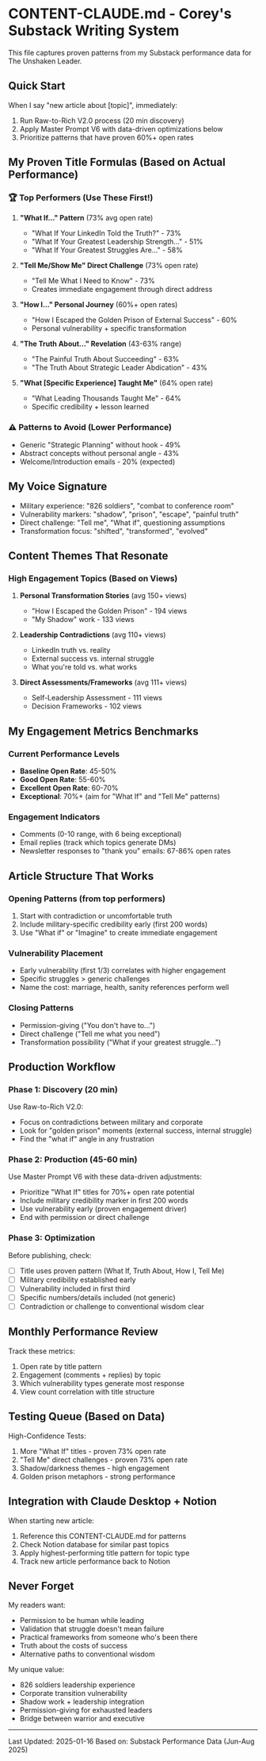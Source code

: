 # CONTENT-CLAUDE.md - Corey's Substack Writing System

This file captures proven patterns from my Substack performance data for The Unshaken Leader.

## Quick Start
When I say "new article about [topic]", immediately:
1. Run Raw-to-Rich V2.0 process (20 min discovery)
2. Apply Master Prompt V6 with data-driven optimizations below
3. Prioritize patterns that have proven 60%+ open rates

## My Proven Title Formulas (Based on Actual Performance)

### 🏆 Top Performers (Use These First!)
1. **"What If..." Pattern** (73% avg open rate)
   - "What If Your LinkedIn Told the Truth?" - 73%
   - "What If Your Greatest Leadership Strength..." - 51%
   - "What If Your Greatest Struggles Are..." - 58%

2. **"Tell Me/Show Me" Direct Challenge** (73% open rate)
   - "Tell Me What I Need to Know" - 73%
   - Creates immediate engagement through direct address

3. **"How I..." Personal Journey** (60%+ open rates)
   - "How I Escaped the Golden Prison of External Success" - 60%
   - Personal vulnerability + specific transformation

4. **"The Truth About..." Revelation** (43-63% range)
   - "The Painful Truth About Succeeding" - 63%
   - "The Truth About Strategic Leader Abdication" - 43%

5. **"What [Specific Experience] Taught Me"** (64% open rate)
   - "What Leading Thousands Taught Me" - 64%
   - Specific credibility + lesson learned

### ⚠️ Patterns to Avoid (Lower Performance)
- Generic "Strategic Planning" without hook - 49%
- Abstract concepts without personal angle - 43%
- Welcome/Introduction emails - 20% (expected)

## My Voice Signature
- Military experience: "826 soldiers", "combat to conference room"
- Vulnerability markers: "shadow", "prison", "escape", "painful truth"
- Direct challenge: "Tell me", "What if", questioning assumptions
- Transformation focus: "shifted", "transformed", "evolved"

## Content Themes That Resonate

### High Engagement Topics (Based on Views)
1. **Personal Transformation Stories** (avg 150+ views)
   - "How I Escaped the Golden Prison" - 194 views
   - "My Shadow" work - 133 views

2. **Leadership Contradictions** (avg 110+ views)
   - LinkedIn truth vs. reality
   - External success vs. internal struggle
   - What you're told vs. what works

3. **Direct Assessments/Frameworks** (avg 111+ views)
   - Self-Leadership Assessment - 111 views
   - Decision Frameworks - 102 views

## My Engagement Metrics Benchmarks

### Current Performance Levels
- **Baseline Open Rate**: 45-50%
- **Good Open Rate**: 55-60%
- **Excellent Open Rate**: 60-70%
- **Exceptional**: 70%+ (aim for "What If" and "Tell Me" patterns)

### Engagement Indicators
- Comments (0-10 range, with 6 being exceptional)
- Email replies (track which topics generate DMs)
- Newsletter responses to "thank you" emails: 67-86% open rates

## Article Structure That Works

### Opening Patterns (from top performers)
1. Start with contradiction or uncomfortable truth
2. Include military-specific credibility early (first 200 words)
3. Use "What if" or "Imagine" to create immediate engagement

### Vulnerability Placement
- Early vulnerability (first 1/3) correlates with higher engagement
- Specific struggles > generic challenges
- Name the cost: marriage, health, sanity references perform well

### Closing Patterns
- Permission-giving ("You don't have to...")
- Direct challenge ("Tell me what you need")
- Transformation possibility ("What if your greatest struggle...")

## Production Workflow

### Phase 1: Discovery (20 min)
Use Raw-to-Rich V2.0:
- Focus on contradictions between military and corporate
- Look for "golden prison" moments (external success, internal struggle)
- Find the "what if" angle in any frustration

### Phase 2: Production (45-60 min)
Use Master Prompt V6 with these data-driven adjustments:
- Prioritize "What If" titles for 70%+ open rate potential
- Include military credibility marker in first 200 words
- Use vulnerability early (proven engagement driver)
- End with permission or direct challenge

### Phase 3: Optimization
Before publishing, check:
- [ ] Title uses proven pattern (What If, Truth About, How I, Tell Me)
- [ ] Military credibility established early
- [ ] Vulnerability included in first third
- [ ] Specific numbers/details included (not generic)
- [ ] Contradiction or challenge to conventional wisdom clear

## Monthly Performance Review

Track these metrics:
1. Open rate by title pattern
2. Engagement (comments + replies) by topic
3. Which vulnerability types generate most response
4. View count correlation with title structure

## Testing Queue (Based on Data)

High-Confidence Tests:
1. More "What If" titles - proven 73% open rate
2. "Tell Me" direct challenges - proven 73% open rate
3. Shadow/darkness themes - high engagement
4. Golden prison metaphors - strong performance

## Integration with Claude Desktop + Notion

When starting new article:
1. Reference this CONTENT-CLAUDE.md for patterns
2. Check Notion database for similar past topics
3. Apply highest-performing title pattern for topic type
4. Track new article performance back to Notion

## Never Forget

My readers want:
- Permission to be human while leading
- Validation that struggle doesn't mean failure
- Practical frameworks from someone who's been there
- Truth about the costs of success
- Alternative paths to conventional wisdom

My unique value:
- 826 soldiers leadership experience
- Corporate transition vulnerability
- Shadow work + leadership integration
- Permission-giving for exhausted leaders
- Bridge between warrior and executive

---
Last Updated: 2025-01-16
Based on: Substack Performance Data (Jun-Aug 2025)